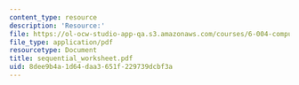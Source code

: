 ```yaml
---
content_type: resource
description: 'Resource:'
file: https://ol-ocw-studio-app-qa.s3.amazonaws.com/courses/6-004-computation-structures-spring-2017/8dee9b4a1d64daa3651f229739dcbf3a_sequential_worksheet.pdf
file_type: application/pdf
resourcetype: Document
title: sequential_worksheet.pdf
uid: 8dee9b4a-1d64-daa3-651f-229739dcbf3a
---
```

